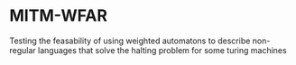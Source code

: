 # MITM-WFAR
 Testing the feasability of using weighted automatons to describe non-regular languages that solve the halting problem for some turing machines
